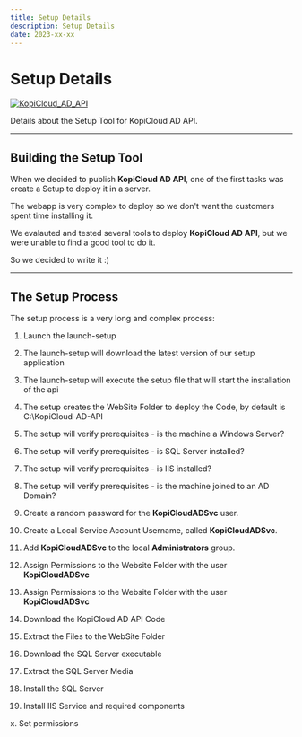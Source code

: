 ```yaml
---
title: Setup Details
description: Setup Details
date: 2023-xx-xx
---
```


# Setup Details
[![KopiCloud_AD_API](https://img.shields.io/badge/kopiCloud_ad-v1.0+-blueviolet.svg)](https://www.kopicloud-ad-api.com)

Details about the Setup Tool for KopiCloud AD API.

-----

## Building the Setup Tool

When we decided to publish **KopiCloud AD API**, one of the first tasks was create a Setup to deploy it in a server.

The webapp is very complex to deploy so we don't want the customers spent time installing it.

We evalauted and tested several tools to deploy **KopiCloud AD API**, but we were unable to find a good tool to do it.

So we decided to write it :)

-----

## The Setup Process

The setup process is a very long and complex process:

1. Launch the launch-setup

2. The launch-setup will download the latest version of our setup application

3. The launch-setup will execute the setup file that will start the installation of the api

4. The setup creates the WebSite Folder to deploy the Code, by default is C:\KopiCloud-AD-API

5. The setup will verify prerequisites - is the machine a Windows Server?

6. The setup will verify prerequisites - is SQL Server installed?

7. The setup will verify prerequisites - is IIS installed?

8. The setup will verify prerequisites - is the machine joined to an AD Domain?

9. Create a random password for the **KopiCloudADSvc** user.

10. Create a Local Service Account Username, called **KopiCloudADSvc**.

11. Add **KopiCloudADSvc** to the local **Administrators** group.

12. Assign Permissions to the Website Folder with the user **KopiCloudADSvc**

13. Assign Permissions to the Website Folder with the user **KopiCloudADSvc**

14. Download the KopiCloud AD API Code

15. Extract the Files to the WebSite Folder

16. Download the SQL Server executable

17. Extract the SQL Server Media

18. Install the SQL Server

19. Install IIS Service and required components


x. Set permissions
